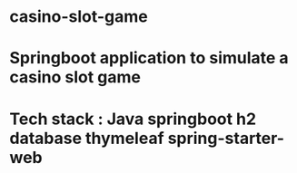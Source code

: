 # casino-slot-game
# Springboot application to simulate a casino slot game
# Tech stack : Java springboot h2 database thymeleaf spring-starter-web
